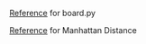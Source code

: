 
[Reference](https://github.com/giblets2570/marble-solitaire/blob/master/main.py) for board.py

[Reference](https://github.com/EthanWelsh/Peg-Solitaire/blob/master/heuristic.py) for Manhattan Distance
